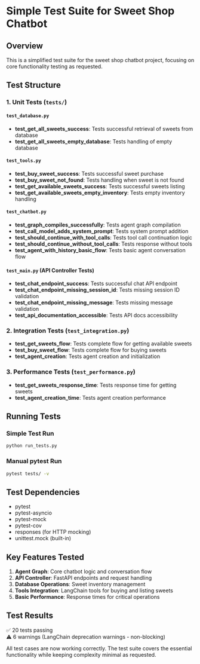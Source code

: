 # Simple Test Suite for Sweet Shop Chatbot

## Overview
This is a simplified test suite for the sweet shop chatbot project, focusing on core functionality testing as requested.

## Test Structure

### 1. Unit Tests (`tests/`)

#### `test_database.py`
- **test_get_all_sweets_success**: Tests successful retrieval of sweets from database
- **test_get_all_sweets_empty_database**: Tests handling of empty database

#### `test_tools.py` 
- **test_buy_sweet_success**: Tests successful sweet purchase
- **test_buy_sweet_not_found**: Tests handling when sweet is not found
- **test_get_available_sweets_success**: Tests successful sweets listing
- **test_get_available_sweets_empty_inventory**: Tests empty inventory handling

#### `test_chatbot.py`
- **test_graph_compiles_successfully**: Tests agent graph compilation
- **test_call_model_adds_system_prompt**: Tests system prompt addition
- **test_should_continue_with_tool_calls**: Tests tool call continuation logic
- **test_should_continue_without_tool_calls**: Tests response without tools
- **test_agent_with_history_basic_flow**: Tests basic agent conversation flow

#### `test_main.py` (API Controller Tests)
- **test_chat_endpoint_success**: Tests successful chat API endpoint
- **test_chat_endpoint_missing_session_id**: Tests missing session ID validation
- **test_chat_endpoint_missing_message**: Tests missing message validation
- **test_api_documentation_accessible**: Tests API docs accessibility

### 2. Integration Tests (`test_integration.py`)
- **test_get_sweets_flow**: Tests complete flow for getting available sweets
- **test_buy_sweet_flow**: Tests complete flow for buying sweets
- **test_agent_creation**: Tests agent creation and initialization

### 3. Performance Tests (`test_performance.py`)
- **test_get_sweets_response_time**: Tests response time for getting sweets
- **test_agent_creation_time**: Tests agent creation performance

## Running Tests

### Simple Test Run
```bash
python run_tests.py
```

### Manual pytest Run
```bash
pytest tests/ -v
```

## Test Dependencies
- pytest
- pytest-asyncio
- pytest-mock
- pytest-cov
- responses (for HTTP mocking)
- unittest.mock (built-in)

## Key Features Tested
1. **Agent Graph**: Core chatbot logic and conversation flow
2. **API Controller**: FastAPI endpoints and request handling
3. **Database Operations**: Sweet inventory management
4. **Tools Integration**: LangChain tools for buying and listing sweets
5. **Basic Performance**: Response times for critical operations

## Test Results
✅ 20 tests passing  
⚠️ 6 warnings (LangChain deprecation warnings - non-blocking)

All test cases are now working correctly. The test suite covers the essential functionality while keeping complexity minimal as requested.
